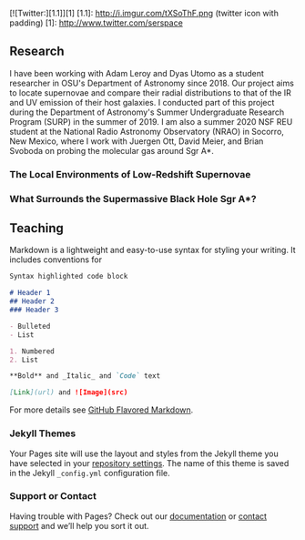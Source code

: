 [![Twitter:][1.1]][1]
[1.1]: http://i.imgur.com/tXSoThF.png (twitter icon with padding)
[1]: http://www.twitter.com/serspace

## Research
I have been working with Adam Leroy and Dyas Utomo as a student researcher in OSU's Department of Astronomy since 2018. Our project aims to locate supernovae and compare their radial distributions to that of the IR and UV emission of their host galaxies. I conducted part of this project during the Department of Astronomy's Summer Undergraduate Research Program (SURP) in the summer of 2019. I am also a summer 2020 NSF REU student at the National Radio Astronomy Observatory (NRAO) in Socorro, New Mexico, where I work with Juergen Ott, David Meier, and Brian Svoboda on probing the molecular gas around Sgr A*.

### The Local Environments of Low-Redshift Supernovae

### What Surrounds the Supermassive Black Hole Sgr A*?

## Teaching

Markdown is a lightweight and easy-to-use syntax for styling your writing. It includes conventions for

```markdown
Syntax highlighted code block

# Header 1
## Header 2
### Header 3

- Bulleted
- List

1. Numbered
2. List

**Bold** and _Italic_ and `Code` text

[Link](url) and ![Image](src)
```

For more details see [GitHub Flavored Markdown](https://guides.github.com/features/mastering-markdown/).

### Jekyll Themes

Your Pages site will use the layout and styles from the Jekyll theme you have selected in your [repository settings](https://github.com/serc7/serenacronin/settings). The name of this theme is saved in the Jekyll `_config.yml` configuration file.

### Support or Contact

Having trouble with Pages? Check out our [documentation](https://help.github.com/categories/github-pages-basics/) or [contact support](https://github.com/contact) and we’ll help you sort it out.
